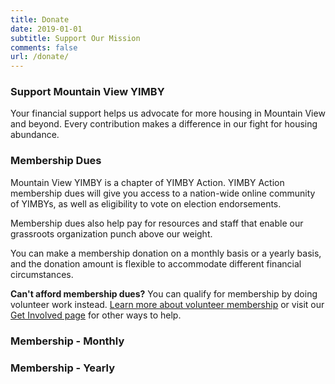 ```yaml
---
title: Donate
date: 2019-01-01
subtitle: Support Our Mission
comments: false
url: /donate/
---
```


### Support Mountain View YIMBY

Your financial support helps us advocate for more housing in Mountain View and beyond. Every contribution makes a difference in our fight for housing abundance.

### Membership Dues
Mountain View YIMBY is a chapter of YIMBY Action. YIMBY Action membership dues will give you access to a nation-wide online community of YIMBYs, as well as eligibility to vote on election endorsements.

Membership dues also help pay for resources and staff that enable our grassroots organization punch above our weight.

You can make a membership donation on a monthly basis or a yearly basis, and the donation amount is flexible to accommodate different financial circumstances.  

**Can't afford membership dues?** You can qualify for membership by doing volunteer work instead. [Learn more about volunteer membership](https://yimbyaction.org/volunteer-membership-application/) or visit our [Get Involved page](/join/) for other ways to help.

### Membership - Monthly

<div>
<!-- Fundraise Up: world-class checkout experience for serious online fundraising -->
<script>(function(w,d,s,n,a){if(!w[n]){var l='call,catch,on,once,set,then,track'
.split(','),i,o=function(n){return'function'==typeof n?o.l.push([arguments])&&o
:function(){return o.l.push([n,arguments])&&o}},t=d.getElementsByTagName(s)[0],
j=d.createElement(s);j.async=!0;j.src='https://cdn.fundraiseup.com/widget/'+a;
t.parentNode.insertBefore(j,t);o.s=Date.now();o.v=4;o.h=w.location.href;o.l=[];
for(i=0;i<7;i++)o[l[i]]=o(l[i]);w[n]=o}
})(window,document,'script','FundraiseUp','AHJNMUNZ');</script>
<!-- End Fundraise Up --> 
<a href="#XCRFBLVD" style="display: none"></a>
</div>

### Membership - Yearly

<div>
<!-- Fundraise Up: world-class checkout experience for serious online fundraising -->
<script>(function(w,d,s,n,a){if(!w[n]){var l='call,catch,on,once,set,then,track'
.split(','),i,o=function(n){return'function'==typeof n?o.l.push([arguments])&&o
:function(){return o.l.push([n,arguments])&&o}},t=d.getElementsByTagName(s)[0],
j=d.createElement(s);j.async=!0;j.src='https://cdn.fundraiseup.com/widget/'+a;
t.parentNode.insertBefore(j,t);o.s=Date.now();o.v=4;o.h=w.location.href;o.l=[];
for(i=0;i<7;i++)o[l[i]]=o(l[i]);w[n]=o}
})(window,document,'script','FundraiseUp','AHJNMUNZ');</script>
<!-- End Fundraise Up -->
<a href="#XPYGYWND" style="display: none"></a>
</div>



[Apply for volunteer membership here]:https://yimbyaction.org/volunteer-membership-application/
[Subscribe to our mailing list]:/join/
[our calendar]:/calendar/
